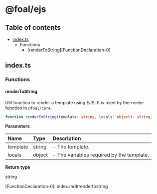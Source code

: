 # @foal/ejs

## Table of contents

* [index.ts](index-1.md#indexts)
  * Functions
    * \[renderToString\]\[FunctionDeclaration-0\]

## index.ts

### Functions

#### renderToString

Util function to render a template using EJS. It is used by the `render` function in `@foal/core`.

```typescript
function renderToString(template: string, locals: object): string;
```

**Parameters**

| Name | Type | Description |
| :--- | :--- | :--- |
| template | string | - The template. |
| locals | object | - The variables required by the template. |

**Return type**

string

\[FunctionDeclaration-0\]: index.md\#rendertostring

